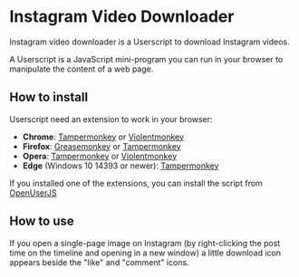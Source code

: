 # Instagram Video Downloader
Instagram video downloader is a Userscript to download Instagram videos.

A Userscript is a JavaScript mini-program you can run in your browser to manipulate the content of a web page.

## How to install
Userscript need an extension to work in your browser:
* **Chrome**: [Tampermonkey](https://chrome.google.com/webstore/detail/tampermonkey/dhdgffkkebhmkfjojejmpbldmpobfkfo?hl=it|Tampermonkey) or [Violentmonkey](https://chrome.google.com/webstore/detail/violent-monkey/jinjaccalgkegednnccohejagnlnfdag)
* **Firefox**: [Greasemonkey](https://addons.mozilla.org/en-US/firefox/addon/greasemonkey/) or [Tampermonkey](https://addons.mozilla.org/en-US/firefox/addon/tampermonkey/)
* **Opera**: [Tampermonkey](https://addons.opera.com/it/extensions/details/tampermonkey-beta/) or [Violentmonkey](https://addons.opera.com/it/extensions/details/violent-monkey/)
* **Edge** (Windows 10 14393 or newer): [Tampermonkey](https://www.microsoft.com/it-it/store/p/tampermonkey/9nblggh5162s)

If you installed one of the extensions, you can install the script from [OpenUserJS](https://openuserjs.org/scripts/lbreda/Instagram_video_downloader)

## How to use
If you open a single-page image on Instagram (by right-clicking the post time on the timeline and opening in a new window) a little download icon appears beside the "like" and "comment" icons.

